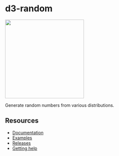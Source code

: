 # d3-random

<a href="https://d3js.org"><img src="https://github.com/d3/d3/raw/main/docs/public/logo.svg" width="256" height="256"></a>

Generate random numbers from various distributions.

## Resources

- [Documentation](https://d3js.org/d3-random)
- [Examples](https://observablehq.com/collection/@d3/d3-random)
- [Releases](https://github.com/d3/d3-random/releases)
- [Getting help](https://d3js.org/community)
